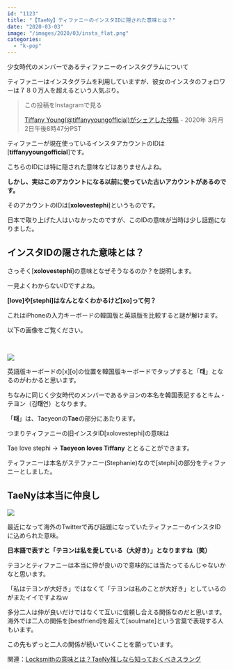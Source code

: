 ```yaml
---
id: "1123"
title: "【TaeNy】ティファニーのインスタIDに隠された意味とは？"
date: "2020-03-03"
image: "/images/2020/03/insta_flat.png"
categories: 
  - "k-pop"
---
```


少女時代のメンバーであるティファニーのインスタグラムについて

ティファニーはインスタグラムを利用していますが、彼女のインスタのフォロワーは７８０万人を超えるという人気ぶり。

> この投稿をInstagramで見る
> 
> [Tiffany Young(@tiffanyyoungofficial)がシェアした投稿](https://www.instagram.com/p/B9QjU7DHYhY/?utm_source=ig_embed&utm_campaign=loading) - 2020年 3月月2日午後8時47分PST

<script async src="//www.instagram.com/embed.js"></script>

ティファニーが現在使っているインスタアカウントのIDは\[**tiffanyyoungofficial**\]です。

こちらのIDには特に隠された意味などはありませんよね。

**しかし、実はこのアカウントになる以前に使っていた古いアカウントがあるのです。**

そのアカウントのIDは\[**xolovestephi**\]というものです。

日本で取り上げた人はいなかったのですが、このIDの意味が当時は少し話題になりました。

## インスタIDの隠された意味とは？

さっそく\[**xolovestephi**\]の意味となぜそうなるのか？を説明します。

一見よくわからないIDですよね。

**\[love\]や\[stephi\]はなんとなくわかるけど\[xo\]って何？**

これはiPhoneの入力キーボードの韓国版と英語版を比較すると謎が解けます。

以下の画像をご覧ください。

 

![](../../assets/images/2020/03/iOSkb_kr_en.png)

英語版キーボードの\[x\]\[o\]の位置を韓国版キーボードでタップすると「**태**」となるのがわかると思います。

ちなみに同じく少女時代のメンバーであるテヨンの本名を韓国表記するとキム・テヨン（김**태**연）となります。

「**태**」は、Taeyeonの**Tae**の部分にあたります。

つまりティファニーの旧インスタID\[xolovestephi\]の意味は

Tae love stephi → **Taeyeon loves Tiffany** ととることができます。

ティファニーは本名がステファニー(Stephanie)なので\[stephi\]の部分をティファニーとしました。

## TaeNyは本当に仲良し

![](../../assets/images/2020/02/TaeNy_is_Real.png)

最近になって海外のTwitterで再び話題になっていたティファニーのインスタIDに込められた意味。

**日本語で表すと「テヨンは私を愛している（大好き）」となりますね（笑）**

テヨンとティファニーは本当に仲が良いので意味的には当たってるんじゃないかなと思います。

「私はテヨンが大好き」ではなくて「テヨンは私のことが大好き」としているのがまたイイですよねｗ

多分二人は仲が良いだけではなくて互いに信頼し合える関係なのだと思います。海外では二人の関係を\[bestfriend\]を超えて\[soulmate\]という言葉で表現する人もいます。

この先もずっと二人の関係が続いていくことを願っています。

関連：[Locksmithの意味とは？TaeNy推しなら知っておくべきスラング](https://tialight.com/907?old=https://tialight.com/?p=907)
